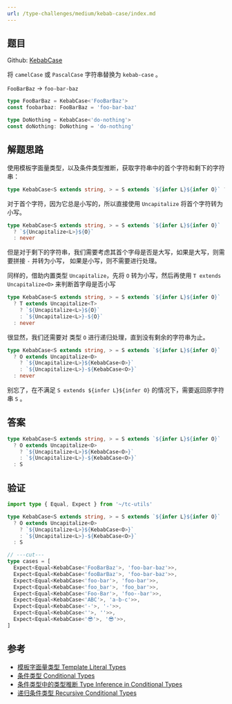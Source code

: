```yaml
---
url: /type-challenges/medium/kebab-case/index.md
---
```

## 题目

Github: [KebabCase](https://github.com/type-challenges/type-challenges/blob/main/questions/00612-medium-kebabcase/)

将 `camelCase` 或 `PascalCase` 字符串替换为 `kebab-case` 。

`FooBarBaz` -> `foo-bar-baz`

```ts
type FooBarBaz = KebabCase<'FooBarBaz'>
const foobarbaz: FooBarBaz = 'foo-bar-baz'

type DoNothing = KebabCase<'do-nothing'>
const doNothing: DoNothing = 'do-nothing'
```

## 解题思路

使用模板字面量类型，以及条件类型推断，获取字符串中的首个字符和剩下的字符串：

```ts
type KebabCase<S extends string, > = S extends `${infer L}${infer O}` ? never : never
```

对于首个字符，因为它总是小写的，所以直接使用 `Uncapitalize` 将首个字符转为小写。

```ts
type KebabCase<S extends string, > = S extends `${infer L}${infer O}`
  ? `${Uncapitalize<L>}${O}`
  : never
```

但是对于剩下的字符串，我们需要考虑其首个字母是否是大写，如果是大写，则需要拼接 `-` 并转为小写，
如果是小写，则不需要进行处理。

同样的，借助内置类型 `Uncapitalize`，先将 `O` 转为小写，然后再使用 `T extends Uncapitalize<O>` 来判断首字母是否小写

```ts
type KebabCase<S extends string, > = S extends `${infer L}${infer O}`
  ? T extends Uncapitalize<T>
    ? `${Uncapitalize<L>}${O}`
    : `${Uncapitalize<L>}-${O}`
  : never
```

很显然，我们还需要对 类型 `O` 进行递归处理，直到没有剩余的字符串为止。

```ts
type KebabCase<S extends string, > = S extends `${infer L}${infer O}`
  ? O extends Uncapitalize<O>
    ? `${Uncapitalize<L>}${KebabCase<O>}`
    : `${Uncapitalize<L>}-${KebabCase<O>}`
  : never
```

别忘了，在不满足 `S extends ${infer L}${infer O}` 的情况下，需要返回原字符串 `S` 。

## 答案

```ts
type KebabCase<S extends string, > = S extends `${infer L}${infer O}`
  ? O extends Uncapitalize<O>
    ? `${Uncapitalize<L>}${KebabCase<O>}`
    : `${Uncapitalize<L>}-${KebabCase<O>}`
  : S
```

## 验证

```ts twoslash
import type { Equal, Expect } from '~/tc-utils'

type KebabCase<S extends string, > = S extends `${infer L}${infer O}`
  ? O extends Uncapitalize<O>
    ? `${Uncapitalize<L>}${KebabCase<O>}`
    : `${Uncapitalize<L>}-${KebabCase<O>}`
  : S

// ---cut---
type cases = [
  Expect<Equal<KebabCase<'FooBarBaz'>, 'foo-bar-baz'>>,
  Expect<Equal<KebabCase<'fooBarBaz'>, 'foo-bar-baz'>>,
  Expect<Equal<KebabCase<'foo-bar'>, 'foo-bar'>>,
  Expect<Equal<KebabCase<'foo_bar'>, 'foo_bar'>>,
  Expect<Equal<KebabCase<'Foo-Bar'>, 'foo--bar'>>,
  Expect<Equal<KebabCase<'ABC'>, 'a-b-c'>>,
  Expect<Equal<KebabCase<'-'>, '-'>>,
  Expect<Equal<KebabCase<''>, ''>>,
  Expect<Equal<KebabCase<'😎'>, '😎'>>,
]
```

## 参考

* [模板字面量类型 Template Literal Types](https://www.typescriptlang.org/docs/handbook/2/template-literal-types.html)
* [条件类型 Conditional Types](https://www.typescriptlang.org/docs/handbook/2/conditional-types.html)
* [条件类型中的类型推断 Type Inference in Conditional Types](https://www.typescriptlang.org/docs/handbook/2/conditional-types.html#inferring-within-conditional-types)
* [递归条件类型 Recursive Conditional Types](https://www.typescriptlang.org/docs/handbook/release-notes/typescript-4-1.html#recursive-conditional-types)

